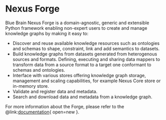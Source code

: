# Nexus Forge

Blue Brain Nexus Forge is a domain-agnostic, generic and extensible Python framework enabling non-expert users to create and manage knowledge graphs by making it easy to:

* Discover and reuse available knowledge resources such as ontologies and schemas to shape, constraint, link and add semantics to datasets.
* Build knowledge graphs from datasets generated from heterogenous sources and formats. Defining, executing and sharing data mappers to transform data from a source format to a target one conformant to schemas and ontologies.
* Interface with various stores offering knowledge graph storage, management and scaling capabilities, for example Nexus Core store or in-memory store.
* Validate and register data and metadata.
* Search and download data and metadata from a knowledge graph.

For more information about the Forge, please refer to the @link:[documentation](https://nexus-forge.readthedocs.io/en/latest/){ open=new }.
